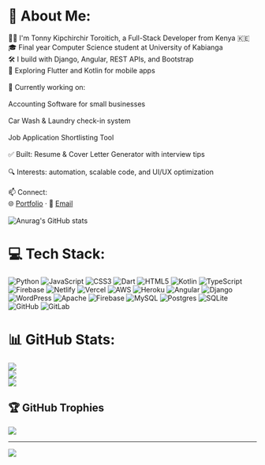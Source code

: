 # 💫 About Me:
👋🏽 I'm Tonny Kipchirchir Toroitich, a Full-Stack Developer from Kenya 🇰🇪<br>🎓 Final year Computer Science student at University of Kabianga<br>🛠️ I build with Django, Angular, REST APIs, and Bootstrap<br>📱 Exploring Flutter and Kotlin for mobile apps<br><br>💼 Currently working on:<br><br>Accounting Software for small businesses<br><br>Car Wash & Laundry check-in system<br><br>Job Application Shortlisting Tool<br><br>✅ Built: Resume & Cover Letter Generator with interview tips<br><br>🔍 Interests: automation, scalable code, and UI/UX optimization<br><br>📫 Connect:<br>🌐 [Portfolio](https://tonnyportfolio.vercel.app/) · 📧 [Email](tonnykip14@gmail.com)<br><br>![Anurag's GitHub stats](https://github-readme-stats.vercel.app/api?username=Tonnietoroo&show_icons=true&theme=radical)<br>


# 💻 Tech Stack:
![Python](https://img.shields.io/badge/python-3670A0?style=for-the-badge&logo=python&logoColor=ffdd54) ![JavaScript](https://img.shields.io/badge/javascript-%23323330.svg?style=for-the-badge&logo=javascript&logoColor=%23F7DF1E) ![CSS3](https://img.shields.io/badge/css3-%231572B6.svg?style=for-the-badge&logo=css3&logoColor=white) ![Dart](https://img.shields.io/badge/dart-%230175C2.svg?style=for-the-badge&logo=dart&logoColor=white) ![HTML5](https://img.shields.io/badge/html5-%23E34F26.svg?style=for-the-badge&logo=html5&logoColor=white) ![Kotlin](https://img.shields.io/badge/kotlin-%237F52FF.svg?style=for-the-badge&logo=kotlin&logoColor=white) ![TypeScript](https://img.shields.io/badge/typescript-%23007ACC.svg?style=for-the-badge&logo=typescript&logoColor=white) ![Firebase](https://img.shields.io/badge/firebase-%23039BE5.svg?style=for-the-badge&logo=firebase) ![Netlify](https://img.shields.io/badge/netlify-%23000000.svg?style=for-the-badge&logo=netlify&logoColor=#00C7B7) ![Vercel](https://img.shields.io/badge/vercel-%23000000.svg?style=for-the-badge&logo=vercel&logoColor=white) ![AWS](https://img.shields.io/badge/AWS-%23FF9900.svg?style=for-the-badge&logo=amazon-aws&logoColor=white) ![Heroku](https://img.shields.io/badge/heroku-%23430098.svg?style=for-the-badge&logo=heroku&logoColor=white) ![Angular](https://img.shields.io/badge/angular-%23DD0031.svg?style=for-the-badge&logo=angular&logoColor=white) ![Django](https://img.shields.io/badge/django-%23092E20.svg?style=for-the-badge&logo=django&logoColor=white) ![WordPress](https://img.shields.io/badge/WordPress-%23117AC9.svg?style=for-the-badge&logo=WordPress&logoColor=white) ![Apache](https://img.shields.io/badge/apache-%23D42029.svg?style=for-the-badge&logo=apache&logoColor=white) ![Firebase](https://img.shields.io/badge/firebase-a08021?style=for-the-badge&logo=firebase&logoColor=ffcd34) ![MySQL](https://img.shields.io/badge/mysql-4479A1.svg?style=for-the-badge&logo=mysql&logoColor=white) ![Postgres](https://img.shields.io/badge/postgres-%23316192.svg?style=for-the-badge&logo=postgresql&logoColor=white) ![SQLite](https://img.shields.io/badge/sqlite-%2307405e.svg?style=for-the-badge&logo=sqlite&logoColor=white) ![GitHub](https://img.shields.io/badge/github-%23121011.svg?style=for-the-badge&logo=github&logoColor=white) ![GitLab](https://img.shields.io/badge/gitlab-%23181717.svg?style=for-the-badge&logo=gitlab&logoColor=white)
# 📊 GitHub Stats:
![](https://github-readme-stats.vercel.app/api?username=Tonnietoroo&theme=dark&hide_border=false&include_all_commits=false&count_private=false)<br/>
![](https://nirzak-streak-stats.vercel.app/?user=Tonnietoroo&theme=dark&hide_border=false)<br/>
![](https://github-readme-stats.vercel.app/api/top-langs/?username=Tonnietoroo&theme=dark&hide_border=false&include_all_commits=false&count_private=false&layout=compact)

## 🏆 GitHub Trophies
![](https://github-profile-trophy.vercel.app/?username=Tonnietoroo&theme=radical&no-frame=false&no-bg=true&margin-w=4)

---
[![](https://visitcount.itsvg.in/api?id=Tonnietoroo&icon=0&color=0)](https://visitcount.itsvg.in)

<!-- Proudly created with GPRM ( https://gprm.itsvg.in ) -->
